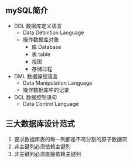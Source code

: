 ## mySQL简介

- DDL 数据库定义语言
  - Data Detinition Language
  - 操作数据库对象
    - 库 Database
    - 表 table
    - 视图
    - 存储过程
- DML 数据操控语言
  - Data Manipulation Language
  - 操作数据库中的记录
- DCL 数据控制语句
  - Data Control Language



## 三大数据库设计范式

1. 要求数据库表的每一列都是不可分割的原子数据项
2. 非主键列必须依赖主键列
3. 非主键列必须直接依赖主键列
